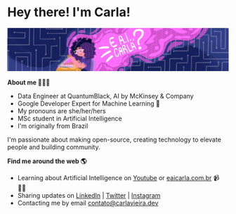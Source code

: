 # Hey there! I'm Carla!

<img src="https://github.com/carlaprv/carlaprv/blob/master/cover_carla.png">

**About me 👩🏽‍💻**
- Data Engineer at QuantumBlack, AI by McKinsey & Company
- Google Developer Expert for Machine Learning 🌟 
- My pronouns are she/her/hers
-  MSc student in Artificial Intelligence
- I'm originally from Brazil


I'm passionate about making open-source, creating technology to elevate people and building community.

**Find me around the web 🌎**

* Learning about Artificial Intelligence on [Youtube](youtube.com/eaicarla) or [eaicarla.com.br](eaicarla.com.br/) 📹 ✍🏾
* Sharing updates on [LinkedIn](https://www.linkedin.com/in/carlaprv/) | [Twitter](https://twitter.com/carlaprvieira/) | [Instagram](https://www.instagram.com/carlaprvieira/) 
* Contacting me by email [contato@carlavieira.dev](mailto:contato@carlavieira.dev)

<!--
**carlaprv/carlaprv** is a ✨ _special_ ✨ repository because its `README.md` (this file) appears on your GitHub profile.
